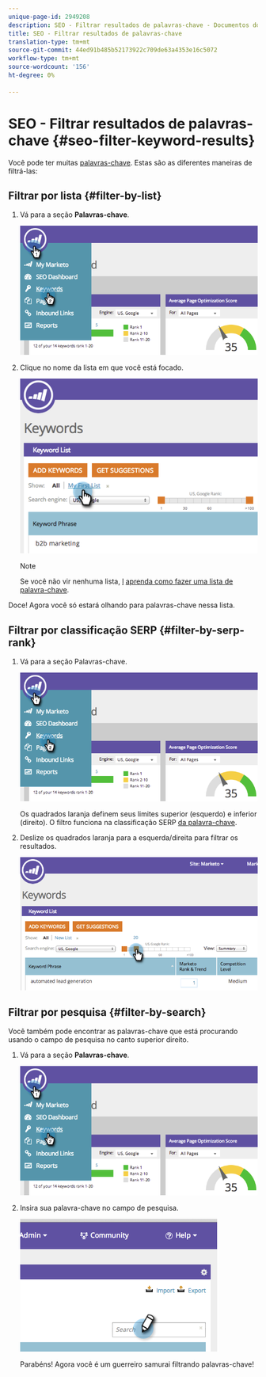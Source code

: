 ```yaml
---
unique-page-id: 2949208
description: SEO - Filtrar resultados de palavras-chave - Documentos do Marketing - Documentação do produto
title: SEO - Filtrar resultados de palavras-chave
translation-type: tm+mt
source-git-commit: 44ed91b485b52173922c709de63a4353e16c5072
workflow-type: tm+mt
source-wordcount: '156'
ht-degree: 0%

---
```



# SEO - Filtrar resultados de palavras-chave {#seo-filter-keyword-results}

Você pode ter muitas [palavras-chave](seo-understanding-keywords.md). Estas são as diferentes maneiras de filtrá-las:

## Filtrar por lista {#filter-by-list}

1. Vá para a seção **Palavras-chave**.

   ![](assets/image2014-9-18-11-3a55-3a8.png)

1. Clique no nome da lista em que você está focado.

   ![](assets/image2014-9-18-11-3a55-3a32.png)

   >[!NOTE]
   >
   >Se você não vir nenhuma lista, [l](../../../../product-docs/additional-apps/seo/understanding-seo/seo-managing-lists.md) [aprenda como fazer uma lista de palavra-chave](../../../../product-docs/additional-apps/seo/understanding-seo/seo-managing-lists.md).

Doce! Agora você só estará olhando para palavras-chave nessa lista.

## Filtrar por classificação SERP {#filter-by-serp-rank}

1. Vá para a seção Palavras-chave.

   ![](assets/image2014-9-18-12-3a0-3a10.png)

   Os quadrados laranja definem seus limites superior (esquerdo) e inferior (direito). O filtro funciona na classificação SERP [da palavra-chave](../../../../product-docs/additional-apps/seo/understanding-seo/understanding-search-engine-optimization.md).

1. Deslize os quadrados laranja para a esquerda/direita para filtrar os resultados.

   ![](assets/image2014-9-18-12-3a0-3a15.png)

## Filtrar por pesquisa {#filter-by-search}

Você também pode encontrar as palavras-chave que está procurando usando o campo de pesquisa no canto superior direito.

1. Vá para a seção **Palavras-chave**.

   ![](assets/image2014-9-18-12-3a0-3a50.png)

1. Insira sua palavra-chave no campo de pesquisa.

   ![](assets/image2014-9-18-12-3a1-3a7.png)

   Parabéns! Agora você é um guerreiro samurai filtrando palavras-chave!


